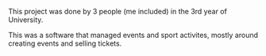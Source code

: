 This project was done by 3 people (me included) in the 3rd year of University.

This was a software that managed events and sport activites, mostly around creating events and selling tickets.
